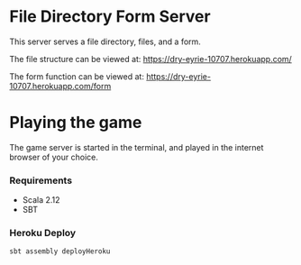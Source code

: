 # File Directory Form Server

This server serves a file directory, files, and a form.

The file structure can be viewed at: https://dry-eyrie-10707.herokuapp.com/

The form function can be viewed at: https://dry-eyrie-10707.herokuapp.com/form

# Playing the game

The game server is started in the terminal, and played in the internet browser of your choice.

### Requirements

* Scala 2.12
* SBT

### Heroku Deploy

```bash
sbt assembly deployHeroku
```


